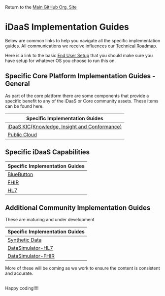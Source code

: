 Return to the <a href="https://github.com/Project-Herophilus" target="_blank">Main GitHub Org. Site</a>

[//]: # ([iDaaS Word Art]&#40;https://github.com/Project-Herophilus/Project-Herophilus-Assets/blob/main/images/iDaaS-Platform/iDAAS-Web-WordCloud.png&#41;)

# iDaaS Implementation Guides
Below are common links to help you navigate all the specific implementation guides.
All communications we receive influences our [Technical Roadmap](../Roadmap/index.md).

Here is a link to the basic [End User Setup](../Technical/EndUserSetup.md) that you should make sure you have setup for whatever
OS you choose to run this on.

## Specific Core Platform Implementation Guides - General
As part of the core platform there are some components that provide a specific benefit to any of the iDaaS or Core
community assets. These items can be found here.

| Specific Implementation Guides                                 |
|----------------------------------------------------------------|
| [iDaaS KIC(Knowledge, Insight and Conformance)](iDaaS-KIC.md) |
| [Public Cloud](PublicCloud.md)                                 |

## Specific iDaaS Capabilities

| Specific Implementation Guides |
|--------------------------------|
| [BlueButton](BlueButton.md)    |
| [FHIR](FHIR.md)                |
| [HL7](HL7.md)                  |

## Additional Community Implementation Guides
These are maturing and under development

| Specific Implementation Guides        |
|---------------------------------------|
| [Synthetic Data](DataSynthesis.md)    |
| [DataSimulator-HL7](DataSim-HL7.md)   |
| [DataSimulator-FHIR](DataSim-FHIR.md) |


More of these will be coming as we work to ensure the content is consistent and accurate.

<br/>
Happy coding!!!!
